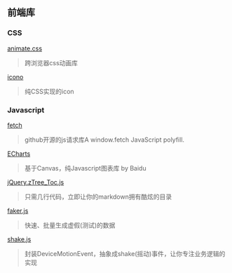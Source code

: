 前端库
---

### CSS

[animate.css](https://github.com/daneden/animate.css)
>跨浏览器css动画库


[icono](https://github.com/saeedalipoor/icono)
>纯CSS实现的icon

### Javascript

[fetch](https://github.com/github/fetch)
>github开源的js请求库A window.fetch JavaScript polyfill. 

[ECharts](https://github.com/ecomfe/echarts)
>基于Canvas，纯Javascript图表库 by Baidu

[jQuery.zTree_Toc.js](https://github.com/ToReview/i5ting_ztree_toc)
>只需几行代码，立即让你的markdown拥有酷炫的目录

[faker.js](https://github.com/Marak/faker.js)
> 快速、批量生成虚假(测试)的数据

[shake.js](https://github.com/alexgibson/shake.js)
> 封装DeviceMotionEvent，抽象成shake(摇动)事件，让你专注业务逻辑的实现
